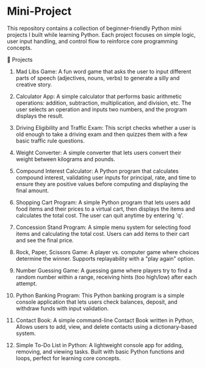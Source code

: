 # Mini-Project
This repository contains a collection of beginner-friendly Python mini projects I built while learning Python. Each project focuses on simple logic, user input handling, and control flow to reinforce core programming concepts.

📁 Projects
1. Mad Libs Game:
A fun word game that asks the user to input different parts of speech (adjectives, nouns, verbs) to generate a silly and creative story.

2. Calculator App:
A simple calculator that performs basic arithmetic operations: addition, subtraction, multiplication, and division, etc. The user selects an operation and inputs two numbers, and the program displays the result.

3. Driving Eligibility and Traffic Exam:
This script checks whether a user is old enough to take a driving exam and then quizzes them with a few basic traffic rule questions.

4. Weight Converter:
A simple converter that lets users convert their weight between kilograms and pounds.

5. Compound Interest Calculator:
A Python program that calculates compound interest, validating user inputs for principal, rate, and time to ensure they are positive values before computing and displaying the final amount.

6. Shopping Cart Program:
A simple Python program that lets users add food items and their prices to a virtual cart, then displays the items and calculates the total cost. The user can quit anytime by entering 'q'.

7. Concession Stand Program:
A simple menu system for selecting food items and calculating the total cost. Users can add items to their cart and see the final price.

8. Rock, Paper, Scissors Game:
A player vs. computer game where choices determine the winner. Supports replayability with a "play again" option.

9. Number Guessing Game:
A guessing game where players try to find a random number within a range, receiving hints (too high/low) after each attempt.

10. Python Banking Program:
This Python banking program is a simple console application that lets users check balances, deposit, and withdraw funds with input validation.

11. Contact Book:
A simple command-line Contact Book written in Python, Allows users to add, view, and delete contacts using a dictionary-based system.
12. Simple To-Do List in Python:
A lightweight console app for adding, removing, and viewing tasks. Built with basic Python functions and loops, perfect for learning core concepts.
